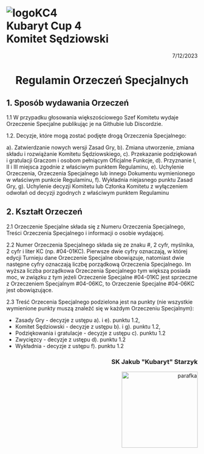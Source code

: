 # ![logoKC4](link) <br>Kubaryt Cup 4 <br>Komitet Sędziowski

<p align="right">7/12/2023</p>

<h1 align="center">Regulamin Orzeczeń Specjalnych</h1>

## 1. Sposób wydawania Orzeczeń

1.1 W przypadku głosowania większościowego Szef Komitetu wydaje Orzeczenie Specjalne publikując je na Githubie lub Discordzie.

1.2. Decyzje, które mogą zostać podjęte drogą Orzeczenia Specjalnego:

a). Zatwierdzanie nowych wersji Zasad Gry,
b). Zmiana utworzenie, zmiana składu i rozwiążanie Komitetu Sędziowskiego,
c). Przekazanie podziękowań i gratulacji Graczom i osobom pełniącym Oficjalne Funkcje,
d). Przyznanie I, II i III miejsca zgodnie z właściwym punktem Regulaminu,
e). Uchylenie Orzeczenia, Orzeczenia Specjalnego lub innego Dokumentu wymienionego w właściwym punkcie Regulaminu,
f). Wykładnia niejasnego punktu Zasad Gry,
g). Uchylenie decyzji Komitetu lub Członka Komitetu z wyłączeniem odwołań od decyzji zgodnych z właściwym punktem Regulaminu

## 2. Kształt Orzeczeń

2.1 Orzeczenie Specjalne składa się z Numeru Orzeczenia Specjalnego, Treści Orzeczenia Specjalnego i informacji o osobie wydającej.

2.2 Numer Orzeczenia Specjalnego składa się ze znaku #, 2 cyfr, myślnika, 2 cyfr i liter KC (np. #04-01KC). Pierwsze dwie cyfry oznaczają, w której edycji Turnieju dane Orzeczenie Specjalne obowiązuje, natomiast dwie następne cyfry oznaczają liczbę porządkową Orzeczenia Specjalnego. Im wyższa liczba porządkowa Orzeczenia Specjalnego tym większą posiada moc, w związku z tym jeżeli Orzeczenie Specjalne #04-01KC jest sprzeczne z Orzeczeniem Specjalnym #04-06KC, to Orzeczenie Specjalne #04-06KC jest obowiązujące.

2.3 Treść Orzecenia Specjalnego podzielona jest na punkty (nie wszystkie wymienione punkty muszą znaleźć się w każdym Orzeczeniu Specjalnym):

- Zasady Gry - decyzje z ustępu a). i e). punktu 1.2,
- Komitet Sędziowski - decyzje z ustępu b). i g). punktu 1.2,
- Podziękowania i gratulacje - decyzje z ustępu c). punktu 1.2
- Zwycięzcy - decyzje z ustępu d). punktu 1.2
- Wykładnia - decyzje z ustępu f). punktu 1.2

### <p align="right">SK Jakub "Kubaryt" Starzyk</p>
<div align="right"><img src="https://media.discordapp.net/attachments/1022538414328913930/1136284542727110656/image-removebg-preview_3.png" alt="parafka" style="height: auto; width:200px; float:right;"/></div>
